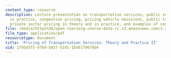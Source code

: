```yaml
---
content_type: resource
description: Lecture presentation on transportation services, public sector pricing
  in practice, congestion pricing, pricing vehicle emissions, public transportation,
  private sector pricing in theory and in practice, and examples of congestion pricing.
file: /media/https%3A/open-learning-course-data-rc.s3.amazonaws.com/1-201j-transportation-systems-analysis-demand-and-economics-fall-2008/1f95d3f5478db83751911b5617967db4_MIT1_201JF08_lec13.pdf
file_type: application/pdf
resourcetype: Document
title: 'Pricing of Transportation Services: Theory and Practice II'
uid: 1f95d3f5-478d-b837-5191-1b5617967db4
---
```

